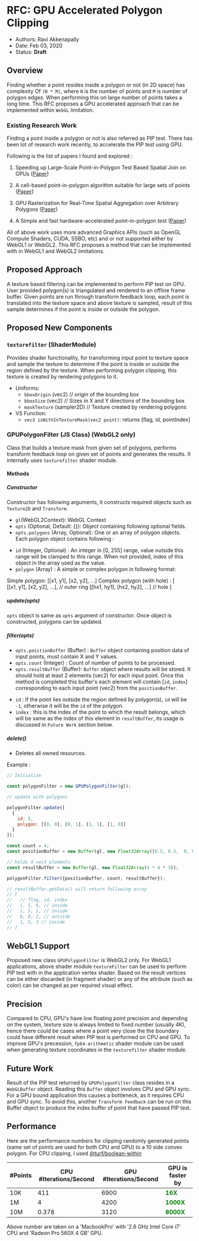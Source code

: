 # RFC: GPU Accelerated Polygon Clipping

* Authors: Ravi Akkenapally
* Date: Feb 03, 2020
* Status: **Draft**

## Overview

Finding whether a point resides inside a polygon or not (in 2D space) has complexity Of `(N * M)`,  where `N` is the number of points and `M` is number of polygon edges. When performing this on large number of points takes a long time. This RFC proposes a GPU accelerated approach that can be implemented within `WebGL` limitation.

### Existing Research Work

Finding a point inside a polygon or not is also referred as PIP test. There has been lot of research work recently, to accelerate the PIP test using GPU.


Following is the list of papers I found and explored :

1. Speeding up Large-Scale Point-in-Polygon Test Based Spatial Join on GPUs ([Paper](http://www-cs.ccny.cuny.edu/~jzhang/papers/bigspaital_cr.pdf))

2. A cell-based point-in-polygon algorithm suitable for large sets of points ([Paper](https://www.sciencedirect.com/science/article/pii/S0098300401000371?via%3Dihub))

3. GPU Rasterization for Real-Time Spatial Aggregation over Arbitrary Polygons ([Paper](http://www.vldb.org/pvldb/vol11/p352-zacharatou.pdf))

4. A Simple and fast hardware-accelerated point-in-polygon test ([Paper](https://pdfs.semanticscholar.org/04a4/7b99d57cdf81bbd58a8dc21c2d15ac528855.pdf))

All of above work uses more advanced Graphics APIs (such as OpenGL Compute Shaders, CUDA, SSBO, etc) and or not supported either by WebGL1 or WebGL2. This RFC proposes a method that can be implemented with in WebGL1 and WebGL2 limitations.


## Proposed Approach

A texture based filtering can be implemented to perform PIP test on GPU. User provided polygon(s) is triangulated and rendered to an offline frame buffer. Given points are run through transform feedback loop, each point is translated into the texture space and above texture is sampled, result of this sample determines if the point is inside or outside the polygon.


## Proposed New Components

### `texturefilter` (ShaderModule)

Provides shader functionality, for transforming input point to texture space and sample the texture to determine if the point is inside or outside the region defined by the texture. When performing polygon clipping, this texture is created by rendering polygons to it.

- Uniforms:
   - `bboxOrigin` (vec2)  // origin of the bounding box
   - `bboxSize` (vec2)  // Sizes in X and Y directions of the bounding box
   - `maskTexture` (sampler2D) // Texture created by rendering polygons
- VS Function:
     - `vec3 isWithInTextureMask(vec2 point)`: returns [flag, id, pointIndex]


### GPUPolygonFilter (JS Class) (WebGL2 only)

Class that builds a texture mask from given set of polygons, performs transform feedback loop on given set of points and generates the results. It internally uses `texturefilter` shader module.

#### Methods

##### Constructor

Constructor has following arguments, it constructs required objects such as `Texture2D` and `Transform`.

* `gl`(WebGL2Context): WebGL Context
* `opts` (Optional, Default: {}): Object containing following optional fields.
* `opts.polygons` (Array, Optional): One or an array of polygon objects. Each polygon object contains following :
 - `id` (Integer, Optional) : An integer in [0, 255] range, value outside this range will be clamped to this range. When not provided, index of this object in the array used as the value.
 - `polygon` (Array) : A simple or complex polygon in following format:

  Simple polygon: [[x1, y1], [x2, y2], ...]
  Complex polygon (with hole) :
    [                                           
      [[x1, y1], [x2, y2], ...], // outer ring
      [[hx1, hy1], [hx2, hy2], ...] // hole
    ]

##### update(opts)

`opts` object is same as `opts` argument of constructor. Once object is constructed, polygons can be updated.

##### filter(opts)

* `opts.positionBuffer` (Buffer) : `Buffer` object containing position data of input points, must contain X and Y values.
* `opts.count` (Integer) : Count of number of points to be processed.
* `opts.resultBuffer` (Buffer): `Buffer` object where results will be stored. It should hold at least 2 elements (vec2) for each input point. Once this method is completed this buffer's each element will contain [`id`, `index`] corresponding to each input point (vec2) from the `positionBuffer`.
 - `id` : if the point lies outside the region defined by polygon(s), `id` will be `-1`, otherwise it will be the `id` of the polygon.
 - `index` : this is the index of the point to which the result belongs, which will be same as the index of this element in `resultBuffer`, its usage is discussed in `Future Work` section below.

##### delete()

* Deletes all owned resources.

Example :
```js
// Initialize

const polygonFilter = new GPUPolygonFilter(gl);

// update with polygons

polygonFilter.update([
  {
    id: 5,
    polygon: [[0, 0], [0, 1], [1, 1], [1, 0]]
  }
]);

const count = 4;
const positionBuffer = new Buffer(gl, new Float32Array([0.5, 0.5,  0, 0.5, 0, 3,  0.25, 0.75]));

// holds 4 vec3 elements
const resultBuffer = new Buffer(gl, new Float32Array(4 * 4 * 3));

polygonFilter.filter({positionBuffer, count, resultBuffer});

// resultBuffer.getData() will return following array
// [
//   // flag, id, index
//   1, 5, 0, // inside
//   1, 5, 1, // inside
//   0, 0, 2, // outside
//   1, 5, 3 // inside
// ]

```

## WebGL1 Support

Proposed new class `GPUPolygonFilter` is WebGL2 only. For WebGL1 applications, above shader module `textureFilter` can be used to perform PIP test with in the application vertex shader. Based on the result vertices can be either discarded (in fragment shader) or any of the attribute (such as color) can be changed as per required visual effect.


## Precision

Compared to CPU, GPU's have low floating point precision and depending on the system, texture size is always limited to fixed number (usually 4K), hence there could be cases where a point very close the the boundary could have different result when PIP test is performed on CPU and GPU. To improve GPU's precession, `fp64-arithmetic` shader module can be used when generating texture coordinates in the `texturefilter` shader module.


## Future Work

Result of the PIP test returned by `GPUPolygonFilter` class resides in a `WebGLBuffer` object. Reading this `Buffer` object involves CPU and GPU sync. For a GPU bound application this causes a bottleneck, as it requires CPU and GPU sync. To avoid this, another `Transform Feedback` can be run on this Buffer object to produce the index buffer of point that have passed PIP test.


## Performance

Here are the performance numbers for clipping randomly generated points (same set of points are used for both CPU and GPU) to a 10 side convex polygon. For CPU clipping, I used [@turf/boolean-within](https://www.npmjs.com/package/@turf/boolean-within)

|#Points| CPU #Iterations/Second | GPU #Iterations/Second | GPU is faster by |
|-|-|-|-|
|10K|411|6900| <b style="color:green">16X</b> |
|1M|4|4200| <b style="color:green">1000X</b> |
|10M|0.378|3120| <b style="color:green">8000X</b> |

Above number are taken on a 'MacbookPro' with '2.6 GHz Intel Core i7' CPU and 'Radeon Pro 560X 4 GB' GPU.
